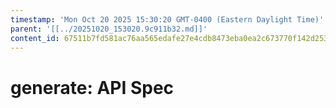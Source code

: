 ```yaml
---
timestamp: 'Mon Oct 20 2025 15:30:20 GMT-0400 (Eastern Daylight Time)'
parent: '[[../20251020_153020.9c911b32.md]]'
content_id: 67511b7fd581ac76aa565edafe27e4cdb8473eba0ea2c673770f142d253aeefe
---
```


# generate: API Spec
